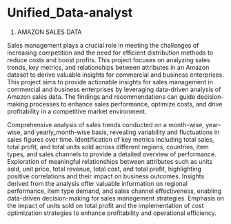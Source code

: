 # Unified_Data-analyst
1. AMAZON SALES DATA

Sales management plays a crucial role in meeting the challenges of increasing competition and the need for efficient distribution methods to reduce costs and boost profits. This project focuses on analyzing sales trends, key metrics, and relationships between attributes in an Amazon dataset to derive valuable insights for commercial and business enterprises.
This project aims to provide actionable insights for sales management in commercial and business enterprises by leveraging data-driven analysis of Amazon sales data. The findings and recommendations can guide decision-making processes to enhance sales performance, optimize costs, and drive profitability in a competitive market environment.

Comprehensive analysis of sales trends conducted on a month-wise, year-wise, and yearly_month-wise basis, revealing variability and fluctuations in sales figures over time.
Identification of key metrics including total sales, total profit, and total units sold across different regions, countries, item types, and sales channels to provide a detailed overview of performance.
Exploration of meaningful relationships between attributes such as units sold, unit price, total revenue, total cost, and total profit, highlighting positive correlations and their impact on business outcomes.
Insights derived from the analysis offer valuable information on regional performance, item type demand, and sales channel effectiveness, enabling data-driven decision-making for sales management strategies.
Emphasis on the impact of units sold on total profit and the implementation of cost optimization strategies to enhance profitability and operational efficiency.
